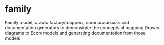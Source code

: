 # family
Family model, drawio factory/mappers, node processors and documentation generators to demonstrate the concepts of mapping Drawio diagrams to Ecore models and generating documentation from those models
